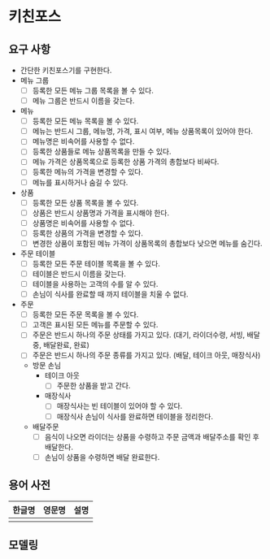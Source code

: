 # 키친포스

## 요구 사항

- 간단한 키친포스기를 구현한다.
- 메뉴 그룹
    - [ ] 등록한 모든 메뉴 그룹 목록을 볼 수 있다.
    - [ ] 메뉴 그룹은 반드시 이름을 갖는다.
- 메뉴
    - [ ] 등록한 모든 메뉴 목록을 볼 수 있다.
    - [ ] 메뉴는 반드시 그룹, 메뉴명, 가격, 표시 여부, 메뉴 상품목록이 있어야 한다.
    - [ ] 메뉴명은 비속어를 사용할 수 없다.
    - [ ] 등록한 상품들로 메뉴 상품목록을 만들 수 있다.
    - [ ] 메뉴 가격은 상품목록으로 등록한 상품 가격의 총합보다 비싸다.
    - [ ] 등록한 메뉴의 가격을 변경할 수 있다.
    - [ ] 메뉴를 표시하거나 숨길 수 있다.
- 상품
    - [ ] 등록한 모든 상품 목록을 볼 수 있다.
    - [ ] 상품은 반드시 상품명과 가격을 표시해야 한다.
    - [ ] 상품명은 비속어를 사용할 수 없다.
    - [ ] 등록한 상품의 가격을 변경할 수 있다.
    - [ ] 변경한 상품이 포함된 메뉴 가격이 상품목록의 총합보다 낮으면 메뉴를 숨긴다.
- 주문 테이블
    - [ ] 등록한 모든 주문 테이블 목록을 볼 수 있다.
    - [ ] 테이블은 반드시 이름을 갖는다.
    - [ ] 테이블을 사용하는 고객의 수를 알 수 있다.
    - [ ] 손님이 식사를 완료할 때 까지 테이블을 치울 수 없다.
- 주문
    - [ ] 등록한 모든 주문 목록을 볼 수 있다.
    - [ ] 고객은 표시된 모든 메뉴를 주문할 수 있다.
    - [ ] 주문은 반드시 하나의 주문 상태를 가지고 있다.
      (대기, 라이더수령, 서빙, 배달중, 배달완료, 완료)
    - [ ] 주문은 반드시 하나의 주문 종류를 가지고 있다.
      (배달, 테이크 아웃, 매장식사)
    - 방문 손님
      - 테이크 아웃
        - [ ] 주문한 상품을 받고 간다.
      - 매장식사
        - [ ] 매장식사는 빈 테이블이 있어야 할 수 있다.
        - [ ] 매장식사 손님이 식사를 완료하면 테이블을 정리한다.
    - 배달주문
      - [ ] 음식이 나오면 라이더는 상품을 수령하고 주문 금액과 배달주소를 확인 후 배달한다.
      - [ ] 손님이 상품을 수령하면 배달 완료한다.

## 용어 사전

| 한글명 | 영문명 | 설명 |
| --- | --- | --- |
|  |  |  |

## 모델링
